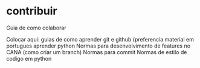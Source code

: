 # contribuir
Guia de como colaborar 



Colocar aqui:
 guias de como aprender git e github (preferencia material em portugues
aprender python
Normas para desenvolvimento de features no CANA (como criar um branch)
Normas para commit
Normas de estilo de codigo em python

